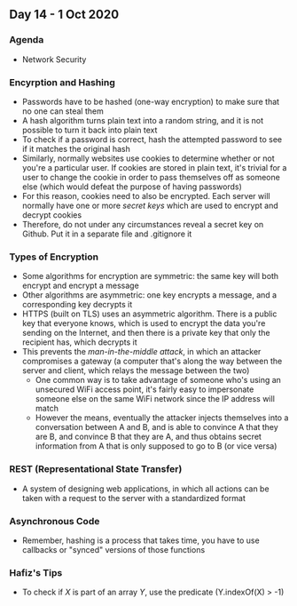 ## Day 14 - 1 Oct 2020

### Agenda

* Network Security

### Encyrption and Hashing

* Passwords have to be hashed (one-way encryption) to make sure that no one can steal them
* A hash algorithm turns plain text into a random string, and it is not possible to turn it back into plain text
* To check if a password is correct, hash the attempted password to see if it matches the original hash
* Similarly, normally websites use cookies to determine whether or not you're a particular user. If cookies are stored in plain text, it's trivial for a user to change the cookie in order to pass themselves off as someone else (which would defeat the purpose of having passwords)
* For this reason, cookies need to also be encrypted. Each server will normally have one or more *secret keys* which are used to encrypt and decrypt cookies
* Therefore, do not under any circumstances reveal a secret key on Github. Put it in a separate file and .gitignore it

### Types of Encryption

* Some algorithms for encryption are symmetric: the same key will both encrypt and encrypt a message
* Other algorithms are asymmetric: one key encrypts a message, and a corresponding key decrypts it
* HTTPS (built on TLS) uses an asymmetric algorithm. There is a public key that everyone knows, which is used to encrypt the data you're sending on the Internet, and then there is a private key that only the recipient has, which decrypts it
* This prevents the *man-in-the-middle attack*, in which an attacker compromises a gateway (a computer that's along the way between the server and client, which relays the message between the two)
  * One common way is to take advantage of someone who's using an unsecured WiFi access point, it's fairly easy to impersonate someone else on the same WiFi network since the IP address will match
  * However the means, eventually the attacker injects themselves into a conversation between A and B, and is able to convince A that they are B, and convince B that they are A, and thus obtains secret information from A that is only supposed to go to B (or vice versa)


### REST (Representational State Transfer)

* A system of designing web applications, in which all actions can be taken with a request to the server with a standardized format

### Asynchronous Code

* Remember, hashing is a process that takes time, you have to use callbacks or "synced" versions of those functions

### Hafiz's Tips

* To check if *X* is part of an array *Y*, use the predicate (Y.indexOf(X) > -1)
